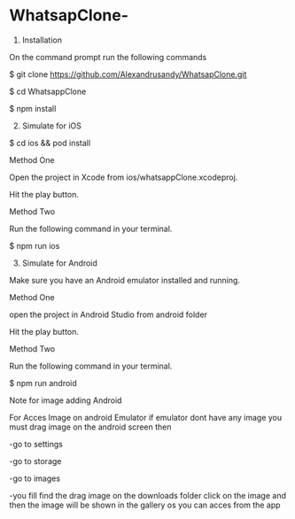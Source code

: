 # WhatsapClone-

1. Installation

On the command prompt run the following commands

$ git clone https://github.com/Alexandrusandy/WhatsapClone.git

$ cd WhatsappClone

$ npm install

2. Simulate for iOS

$ cd ios && pod install

Method One

Open the project in Xcode from ios/whatsappClone.xcodeproj.

Hit the play button.

Method Two

Run the following command in your terminal.

$ npm run ios

3. Simulate for Android

Make sure you have an Android emulator installed and running.

Method One

open the project in Android Studio from android folder

Hit the play button.

Method Two

Run the following command in your terminal.

$ npm run android 

Note for image adding Android

For Acces Image on android Emulator if emulator dont have any image  you must drag image on the android screen then 

-go to settings 

-go to storage

-go to images

-you fill find the drag image on the downloads folder click on the image and then the image will be shown in the gallery os you can acces from the app


